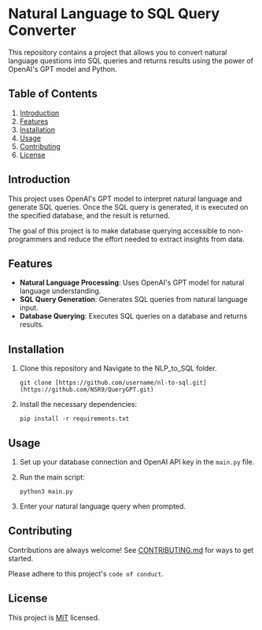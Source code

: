 # Natural Language to SQL Query Converter



This repository contains a project that allows you to convert natural language questions into SQL queries and returns results using the power of OpenAI's GPT model and Python.

## Table of Contents
1. [Introduction](#introduction)
2. [Features](#features)
3. [Installation](#installation)
4. [Usage](#usage)
5. [Contributing](#contributing)
6. [License](#license)

## Introduction

This project uses OpenAI's GPT model to interpret natural language and generate SQL queries. Once the SQL query is generated, it is executed on the specified database, and the result is returned.

The goal of this project is to make database querying accessible to non-programmers and reduce the effort needed to extract insights from data.

## Features

- **Natural Language Processing**: Uses OpenAI's GPT model for natural language understanding.
- **SQL Query Generation**: Generates SQL queries from natural language input.
- **Database Querying**: Executes SQL queries on a database and returns results.

## Installation

1. Clone this repository and Navigate to the NLP_to_SQL folder.

    ```
    git clone [https://github.com/username/nl-to-sql.git](https://github.com/NSR9/QueryGPT.git)
    ```
2. Install the necessary dependencies:

    ```
    pip install -r requirements.txt
    ```

## Usage

1. Set up your database connection and OpenAI API key in the `main.py` file.

2. Run the main script:

    ```
    python3 main.py
    ```

3. Enter your natural language query when prompted.

## Contributing

Contributions are always welcome! See [CONTRIBUTING.md](CONTRIBUTING.md) for ways to get started.

Please adhere to this project's `code of conduct`.

## License

This project is [MIT](LICENSE) licensed.
